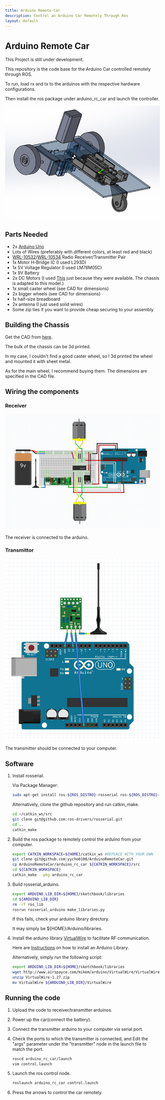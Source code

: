 ```yaml
---
title: Arduino Remote Car
description: Control an Arduino Car Remotely Through Ros
layout: default
---
```


# Arduino Remote Car

This Project is still under development.

This repository is the code base for the Arduino Car controlled remotely through ROS.

To run, load rx and tx to the arduinos with the respective hardware configurations.

Then install the ros package under arduino_rc_car and launch the controller.

![Car](images/carasm.JPG)

## Parts Needed

- 2x [Arduino Uno](https://www.sparkfun.com/products/11021)
- Lots of Wires (preferably with different colors, at least red and black)
- [WRL-10532](https://www.sparkfun.com/products/10532)/[WRL-10534](https://www.sparkfun.com/products/10534) Radio Receiver/Transmitter Pair
- 1x Motor H-Bridge IC (I used L293D)
- 1x 5V Voltage Regulator (I used LM78M05C)
- 1x 9V Battery
- 2x DC Motors (I used [This](http://www.vigorprecision.com.hk/ProductList.Asp?SortID=1) just because they were available. The chassis is adapted to this model.)
- 1x small caster wheel (see CAD for dimensions)
- 2x bigger wheels (see CAD for dimensions)
- 1x half-size breadboard
- 2x antenna (I just used solid wires)
- Some zip ties if you want to provide cheap securing to your assembly

## Building the Chassis

Get the CAD from [here](https://drive.google.com/open?id=0B75j6bliWwyTUGZSWWZrYkl3Mnc).

The bulk of the chassis can be 3d printed.

In my case, I couldn't find a good caster wheel, so I 3d printed the wheel and mounted it with sheet metal.

As for the main wheel, I recommend buying them. The dimensions are specified in the CAD file.

## Wiring the components

### Receiver

![RX](images/wiring_rx.png)

The receiver is connected to the arduino.

### Transmittor

![TX](images/wiring_tx.png)

The transmitter should be connected to your computer.

## Software

1. Install rosserial.

   Via Package Manager:

   ```bash
   sudo apt-get install ros-${ROS_DISTRO}-rosserial ros-${ROS_DISTRO}-rosserial-python ros-${ROS_DISTRO}-rosserial-arduino
   ```

   Alternatively, clone the github repository and run catkin_make.

   ```bash
   cd ~/catkin_ws/src
   git clone git@github.com:ros-drivers/rosserial.git   
   cd ..
   catkin_make
   ``` 

2. Build the ros package to remotely control the arduino from your computer.

   ```bash
   export CATKIN_WORKSPACE=${HOME}/catkin_ws #REPLACE WITH YOUR OWN
   git clone git@github.com:yycho0108/ArduinoRemoteCar.git
   cp ArduinoRemoteCar/arduino_rc_car ${CATKIN_WORKSPACE}/src
   cd ${CATKIN_WORKSPACE}
   catkin_make --pkg arduino_rc_car
   ```

3. Build rosserial_arduino.

   ```bash
   export ARDUINO_LIB_DIR=${HOME}/sketchbook/libraries
   cd ${ARDUINO_LIB_DIR}
   rm -rf ros_lib
   rosrun rosserial_arduino make_libraries.py 
   ```

   If this fails, check your arduino library directory.
  
   It may simply be ${HOME}/Arduino/libraries.

4. Install the arduino library [VirtualWire](https://www.pjrc.com/teensy/td_libs_VirtualWire.html) to facilitate RF communication.

   Here are [Instructions](https://www.arduino.cc/en/Guide/Libraries) on how to install an Arduino Library.

   Alternatively, simply run the following script: 

   ```bash
   export ARDUINO_LIB_DIR=${HOME}/sketchbook/libraries
   wget http://www.airspayce.com/mikem/arduino/VirtualWire/VirtualWire-1.27.zip
   unzip VirtualWire-1.27.zip
   mv VirtualWire ${ARDUINO_LIB_DIR}/VirtualWire
   ```

## Running the code

1. Upload the code to receiver/transmitter arduinos.
2. Power up the car(connect the battery).
3. Connect the transmitter arduino to your computer via serial port.
4. Check the ports to which the transmitter is connected,
   and Edit the "args" parameter under the "transmitter" node in the launch file to match the port. 

   ```bash
   roscd arduino_rc_car/launch
   vim control.launch
   ```

5. Launch the ros control node.

   ```bash
   roslaunch arduino_rc_car control.launch
   ```

6. Press the arrows to control the car remotely. 
